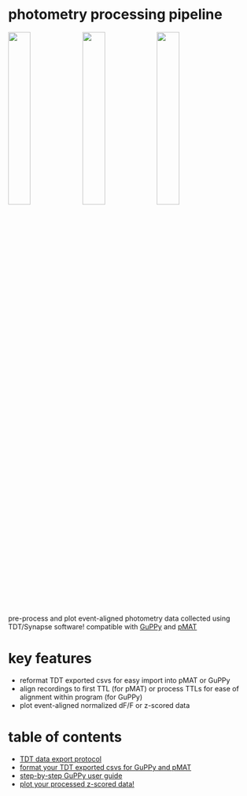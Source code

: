 # photometry processing pipeline

<img src="https://github.com/vtsai881/photometry/assets/87097162/6316d6ff-8f2a-473f-9c4c-fd06b36a0598" width="30%"></img><img src="https://github.com/vtsai881/photometry/assets/87097162/f0b6f5c3-2ad7-40b4-ac5d-3fad7562f4e9" width="30%"></img><img src="https://github.com/vtsai881/photometry/assets/87097162/88040d27-29ce-4485-b940-478cec4a98a1" width="30%"></img>

pre-process and plot event-aligned photometry data collected using TDT/Synapse software! compatible with [GuPPy](https://github.com/LernerLab/GuPPy) and [pMAT](https://github.com/djamesbarker/pMAT)

# key features
- reformat TDT exported csvs for easy import into pMAT or GuPPy
- align recordings to first TTL (for pMAT) or process TTLs for ease of alignment within program (for GuPPy)
- plot event-aligned normalized dF/F or z-scored data

# table of contents
- [TDT data export protocol](https://github.com/vtsai881/photometry/blob/main/tutorials/TDT_export.md)
- [format your TDT exported csvs for GuPPy and pMAT](https://github.com/vtsai881/photometry/blob/main/notebooks/photometry_preprocessing_cleaned.ipynb)
- [step-by-step GuPPy user guide](https://github.com/vtsai881/photometry/blob/main/tutorials/guppy_guide.md)
- [plot your processed z-scored data!](https://github.com/vtsai881/photometry/blob/main/notebooks/photometry_data_plotting.ipynb)
